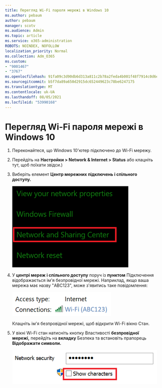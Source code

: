 ```yaml
---
title: Перегляд Wi-Fi пароля мережі в Windows 10
ms.author: pebaum
author: pebaum
manager: scotv
ms.audience: Admin
ms.topic: article
ms.service: o365-administration
ROBOTS: NOINDEX, NOFOLLOW
localization_priority: Normal
ms.collection: Adm_O365
ms.custom:
- "9001467"
- "3767"
ms.openlocfilehash: 91fa09c3d90db6d313a811c2b78a2feda4b001f48f7914c0d6e2b81627400fbc
ms.sourcegitcommit: b5f7da89a650d2915dc652449623c78be6247175
ms.translationtype: MT
ms.contentlocale: uk-UA
ms.lasthandoff: 08/05/2021
ms.locfileid: "53990168"
---
```

# <a name="view-wi-fi-network-password-in-windows-10"></a>Перегляд Wi-Fi пароля мережі в Windows 10

1. Переконайтеся, що Windows 10'ютер підключено до Wi-Fi мережу.

2. Перейдіть на **Настройки > Network & Internet > Status** або клацніть тут, [](ms-settings:network?activationSource=GetHelp) щоб поїхати звідси.)

3. Виберіть елемент **Центр мережних підключень і спільного доступу.**

    ![Центр мереж і спільного доступу.](media/network-sharing-center.png)

4. У **центрі мереж і спільного доступу** поруч із **пунктом** Підключення відображається ім'я безпровідної мережі. Наприклад, якщо ваша мережа має назву "ABC123", може з'явитись таке повідомлення:

    !["Підключення до мережі".](media/network-connections.png)

    Клацніть ім'я безпровідної мережі, щоб відкрити Wi-Fi вікно Стан. 

5. У вікні Wi-Fi стан натисніть кнопку Властивості **безпровідної мережі,** перейдіть на **вкладку** Безпека та встановіть прапорець **Відображати символи.**

    ![Відображення Wi-Fi паролів.](media/show-password-characters.png)


